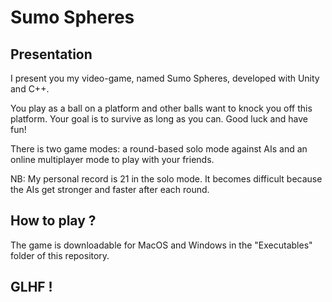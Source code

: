 # Sumo Spheres

## Presentation
I present you my video-game, named Sumo Spheres, developed with Unity and C++.

You play as a ball on a platform and other balls want to knock you off this platform. Your goal is to survive as long as you can. Good luck and have fun! 

There is two game modes: a round-based solo mode against AIs and an online multiplayer mode to play with your friends.

NB: My personal record is 21 in the solo mode. It becomes difficult because the AIs get stronger and faster after each round.

## How to play ?
The game is downloadable for MacOS and Windows in the "Executables" folder of this repository.

## GLHF !
